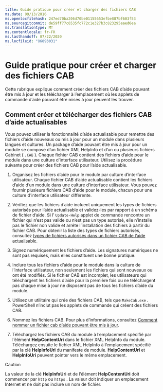 ```yaml
---
title: Guide pratique pour créer et charger des fichiers CAB
ms.date: 09/13/2016
ms.openlocfilehash: 247ed70ba206d70be01155653efbe887bf603f53
ms.sourcegitcommit: de59ff77c6535fc772c1e327b3c823295eaed6ea
ms.translationtype: MT
ms.contentlocale: fr-FR
ms.lasthandoff: 07/22/2020
ms.locfileid: "86893031"
---
```

# <a name="how-to-create-and-upload-cab-files"></a>Guide pratique pour créer et charger des fichiers CAB

Cette rubrique explique comment créer des fichiers CAB d’aide pouvant être mis à jour et les télécharger à l’emplacement où les applets de commande d’aide pouvant être mises à jour peuvent les trouver.

## <a name="how-to-create-and-upload-updatable-help-cab-files"></a>Comment créer et télécharger des fichiers CAB d’aide actualisables

Vous pouvez utiliser la fonctionnalité d’aide actualisable pour remettre des fichiers d’aide nouveaux ou mis à jour pour un module dans plusieurs langues et cultures. Un package d’aide pouvant être mis à jour pour un module se compose d’un fichier XML HelpInfo et d’un ou plusieurs fichiers Cabinet ( `.CAB` ). Chaque fichier CAB contient des fichiers d’aide pour le module dans une culture d’interface utilisateur. Utilisez la procédure suivante pour créer des fichiers CAB pour l’aide actualisable.

1. Organisez les fichiers d’aide pour le module par culture d’interface utilisateur. Chaque fichier CAB d’aide actualisable contient les fichiers d’aide d’un module dans une culture d’interface utilisateur. Vous pouvez fournir plusieurs fichiers CAB d’aide pour le module, chacun pour une culture d’interface utilisateur différente.

1. Vérifiez que les fichiers d’aide incluent uniquement les types de fichiers autorisés pour l’aide actualisable et validez-les par rapport à un schéma de fichier d’aide. Si l' `Update-Help` applet de commande rencontre un fichier qui n’est pas valide ou n’est pas un type autorisé, elle n’installe pas le fichier non valide et arrête l’installation des fichiers à partir du fichier CAB. Pour obtenir la liste des types de fichiers autorisés, consultez [types de fichiers autorisés dans un fichier CAB de l’aide actualisable](./file-types-permitted-in-an-updatable-help-cab-file.md).

1. Signez numériquement les fichiers d’aide. Les signatures numériques ne sont pas requises, mais elles constituent une bonne pratique.

1. Inclure tous les fichiers d’aide pour le module dans la culture de l’interface utilisateur, non seulement les fichiers qui sont nouveaux ou ont été modifiés. Si le fichier CAB est incomplet, les utilisateurs qui téléchargent les fichiers d’aide pour la première fois ou ne téléchargent pas chaque mise à jour ne disposent pas de tous les fichiers d’aide du module.

1. Utilisez un utilitaire qui crée des fichiers CAB, tels que `MakeCab.exe` . PowerShell n’inclut pas les applets de commande qui créent des fichiers CAB.

1. Nommez les fichiers CAB. Pour plus d’informations, consultez [Comment nommer un fichier cab d’aide pouvant être mis à jour](./how-to-name-an-updatable-help-cab-file.md).

1. Téléchargez les fichiers CAB du module à l’emplacement spécifié par l’élément **HelpContentUri** dans le fichier XML HelpInfo du module. Téléchargez ensuite le fichier XML HelpInfo à l’emplacement spécifié par la clé **HelpInfoUri** du manifeste de module. **HelpContentUri** et **HelpInfoUri** peuvent pointer vers le même emplacement.

> [!CAUTION]
> La valeur de la clé **HelpInfoUri** et de l’élément **HelpContentUri** doit commencer par `http` ou `https` . La valeur doit indiquer un emplacement Internet et ne doit pas inclure un nom de fichier.
